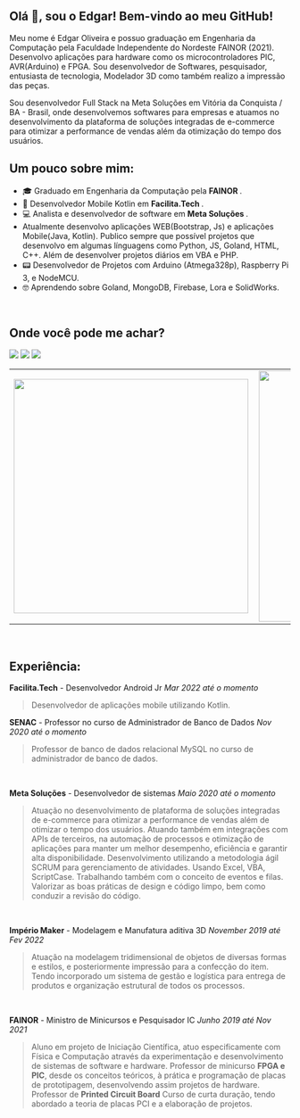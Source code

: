 ## Olá 👋, sou o Edgar! Bem-vindo ao meu GitHub!

  Meu nome é Edgar Oliveira e possuo graduação em Engenharia da Computação pela Faculdade Independente do Nordeste FAINOR (2021). Desenvolvo aplicações para hardware como os microcontroladores PIC, AVR(Arduino) e FPGA. Sou desenvolvedor de Softwares, pesquisador, entusiasta de tecnologia, Modelador 3D como também realizo a impressão das peças.
  
Sou desenvolvedor Full Stack na Meta Soluções em Vitória da Conquista / BA - Brasil, onde desenvolvemos softwares para empresas e atuamos no desenvolvimento da plataforma de soluções integradas de e-commerce para otimizar a performance de vendas além da otimização do tempo dos usuários.

 ##  Um pouco sobre mim:
 
- 🎓 Graduado em Engenharia da Computação pela <strong> FAINOR </strong>.
- 📱  Desenvolvedor Mobile Kotlin em <strong> Facilita.Tech </strong>.
- 💻 Analista e desenvolvedor de software em <strong> Meta Soluções </strong>.
- Atualmente desenvolvo aplicações WEB(Bootstrap, Js) e aplicações Mobile(Java, Kotlin). Publico sempre que possível projetos que desenvolvo em algumas línguagens como Python, JS, Goland, HTML, C++. Além de desenvolver projetos diários em VBA e PHP.
- 📟 Desenvolvedor de Projetos com Arduino (Atmega328p), Raspberry Pi 3, e NodeMCU.
- 🤓 Aprendendo sobre Goland, MongoDB, Firebase, Lora e SolidWorks.

<br>

## Onde você pode me achar?

[<img src="https://img.shields.io/badge/GitHub-100000?style=for-the-badge&logo=github&logoColor=white" />](https://github.com/EdgarOlv)  [<img src="https://img.shields.io/badge/linkedin-%230077B5.svg?&style=for-the-badge&logo=linkedin&logoColor=white" />](https://www.linkedin.com/in/edgarolv/) [<img src="https://img.shields.io/badge/Gmail-D14836?style=for-the-badge&logo=gmail&logoColor=white" />](mailto:edgaroliveira1258@gmail.com) 
<br>

<center>
  <table>
    <tr>
        <td><img width="420px" align="left" src="https://github-readme-stats.vercel.app/api/top-langs/?username=edgarolv&hide=html&layout=compact&theme=tokyonight" /></td>
        <td><img width="450px" align="left" src="https://github-readme-stats.vercel.app/api?username=edgarolv&theme=tokyonight"/></td>
    </tr>   
  </table>
</center>  

<br>

 ##  Experiência:
 
  
**Facilita.Tech** - Desenvolvedor Android Jr
*Mar 2022 até o momento*
> Desenvolvedor de aplicações mobile utilizando Kotlin.
 
**SENAC** - Professor no curso de Administrador de Banco de Dados
*Nov 2020 até o momento*
> Professor de banco de dados relacional MySQL no curso de administrador de banco de dados.

<br> 
 
**Meta Soluções** - Desenvolvedor de sistemas
*Maio 2020 até o momento*
> Atuação no desenvolvimento de plataforma de soluções integradas de e-commerce para otimizar a performance de vendas além de otimizar o tempo dos usuários.
Atuando também em integrações com APIs de terceiros, na automação de processos e otimização de aplicações para manter um melhor desempenho, eficiência e garantir alta disponibilidade.
> Desenvolvimento utilizando a metodologia ágil SCRUM para gerenciamento de atividades.
Usando Excel, VBA, ScriptCase.
Trabalhando também com o conceito de eventos e filas.
Valorizar as boas práticas de design e código limpo, bem como conduzir a revisão do código.

<br>


**Império Maker** - Modelagem e Manufatura aditiva 3D
*November 2019 até Fev 2022*

>Atuação na modelagem tridimensional de objetos de diversas formas e estilos, e posteriormente impressão para a confecção do item.
Tendo incorporado um sistema de gestão e logística para entrega de produtos e organização estrutural de todos os processos.

<br>

**FAINOR** - Ministro de Minicursos e Pesquisador IC 
*Junho 2019 até Nov 2021*

> Aluno em projeto de Iniciação Científica, atuo especificamente com Física e Computação através da experimentação e desenvolvimento de sistemas de software e hardware.
> Professor de minicurso **FPGA e PIC**, desde os conceitos teóricos, à prática e programação de placas de prototipagem, desenvolvendo assim projetos de hardware.
> Professor de **Printed Circuit Board** Curso de curta duração, tendo abordado a teoria de placas PCI e a elaboração de projetos.
<br>

